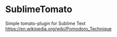 # SublimeTomato
Simple tomato-plugin for Sublime Text
https://en.wikipedia.org/wiki/Pomodoro_Technique
